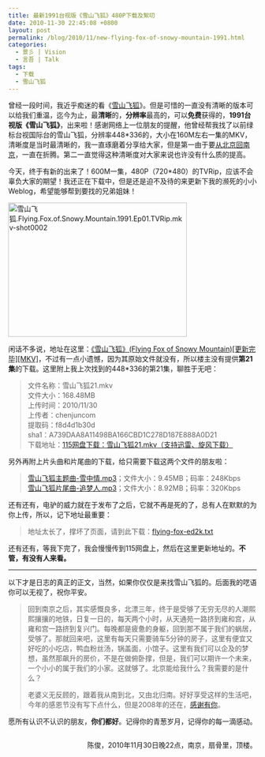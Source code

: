 ```yaml
---
title: 最新1991台视版《雪山飞狐》480P下载及絮叨
date: 2010-11-30 22:45:08 +0800
layout: post
permalink: /blog/2010/11/new-flying-fox-of-snowy-mountain-1991.html
categories:
  - 景彡 | Vision
  - 言吾 | Talk
tags:
  - 下载
  - 雪山飞狐
---
```

曾经一段时间，我近乎痴迷的看《[雪山飞狐][1]》。但是可惜的一直没有清晰的版本可以给我们重温，迄今为止，最**清晰**的，**分辨率**最高的，可以**免费**获得的，**1991台视版《雪山飞狐》**，出来啦！感谢网络上一位朋友的提醒，他曾经帮我找了以前绿标台视国际台的雪山飞狐，分辨率448*336的，大小在160M左右一集的MKV，清晰度是当时最清晰的，我一直琢磨着分享给大家，但是第一由于要[从北京回南京][2]，一直在折腾。第二一直觉得这种清晰度对大家来说也许没有什么质的提高。

今天，终于有新的出来了！600M一集，480P（720*480）的TVRip，应该不会辜负大家的期望！我还正在下载中，但是还是迫不及待的来更新下我的濒死的小小Weblog，希望能够帮到要找的兄弟姐妹！

<img style="background-image: none; border-right-width: 0px; padding-left: 0px; padding-right: 0px; display: inline; border-top-width: 0px; border-bottom-width: 0px; border-left-width: 0px; padding-top: 0px" title="雪山飞狐.Flying.Fox.of.Snowy.Mountain.1991.Ep01.TVRip.mkv-shot0002" border="0" alt="雪山飞狐.Flying.Fox.of.Snowy.Mountain.1991.Ep01.TVRip.mkv-shot0002" src="http://chenjun.com/blog/uploads/Flying.Fox.of.Snowy.Mountain.1991.Ep01.TVRip.mkv.png" width="362" height="272" />

闲话不多说，地址在这里：<a title="http://www.verycd.com/topics/2852020/" href="http://www.verycd.com/topics/2852020/" target="_blank">《雪山飞狐》(Flying Fox of Snowy Mountain)[更新完毕][MKV]</a>，不过有一点小遗憾，因为其原始文件就没有，所以楼主没有提供**第21集**的下载。这里附上我上次找到的448*336的第21集，聊胜于无吧：

> 文件名称：雪山飞狐21.mkv   
> 文件大小：168.48MB   
> 上传时间：2010/11/30   
> 上传者：chenjuncom   
> 提取码：f8d4d1b30d   
> sha1：A739DAA8A11498BA166CBD1C278D187E888A0D21   
> 下载地址：<a href="http://u.115.com/file/f8d4d1b30d" target="_blank">115网盘下载：雪山飞狐21.mkv（支持迅雷、旋风下载）</a> 

另外再附上片头曲和片尾曲的下载，给只需要下载这两个文件的朋友啦：

> [雪山飞狐主题曲-雪中情.mp3][3]；文件大小：9.45MB；码率：248Kbps   
> [雪山飞狐片尾曲-追梦人.mp3][4]；文件大小：8.92MB；码率：320Kbps 

还有还有，电驴的威力就在于发布了之后，它就不再是死的了，总有人在默默的为你上传，所以，记下地址最重要：

> 地址太长了，撑坏了页面，请到此下载：<a title="雪山飞狐ED2K地址" href="http://chenjun.com/blog/uploads/flying-fox-ed2k.txt" target="_blank">flying-fox-ed2k.txt</a>

还有还有，等我下完了，我会慢慢传到115网盘上，然后在这里更新地址的。**不管，有没有人来看。**

<!--more-->

* * *

以下才是日志的真正的正文，当然，如果你仅仅是来找雪山飞狐的。后面我的呓语你可以无视了，祝你平安。

> 回到南京之后，其实感慨良多，北漂三年，终于是受够了无穷无尽的人潮熙熙攘攘的地铁，日复一日的，每天两个小时，从天通苑一路挤到雍和宫，从雍和宫一路挤到复兴门。每晚都是疲惫的身躯，回到那不属于我们的蜗居，受够了。那就回来吧，这里有每天只需要骑车5分钟的房子，这里有便宜又好吃的小吃店，鸭血粉丝汤，锅盖面，小馆子。这里有我们可以企及的梦想，虽然那飙升的房价，不是在做俯卧撑，但是，我们可以期许一个未来，一个小小的属于我们的小家。这就够了。北京能给我什么？我需要的是什么？
> 
> 老婆义无反顾的，跟着我从南到北，又由北归南。好好享受这样的生活吧，今年的感恩节没有写下点什么，但是2008年的还在，[感谢有你][5]。

愿所有认识不认识的朋友，**你们都好**。记得你的青葱岁月，记得你的每一滴感动。

<p style="float: right">
  陈俊，2010年11月30日晚22点，南京，扇骨里，顶楼。
</p>

 [1]: http://chenjun.com/blog/2004/10/xue-shan-fei-hu-gong-ci-en.html "《雪山飞狐》孟飞`龚慈恩`伍宇娟"
 [2]: http://chenjun.com/blog/2010/06/chenjun-com-reborn-and-zheteng.html
 [3]: http://u.115.com/file/f840182f0d
 [4]: http://u.115.com/file/f829d6d410
 [5]: http://chenjun.com/blog/2008/11/thanksgiving.html